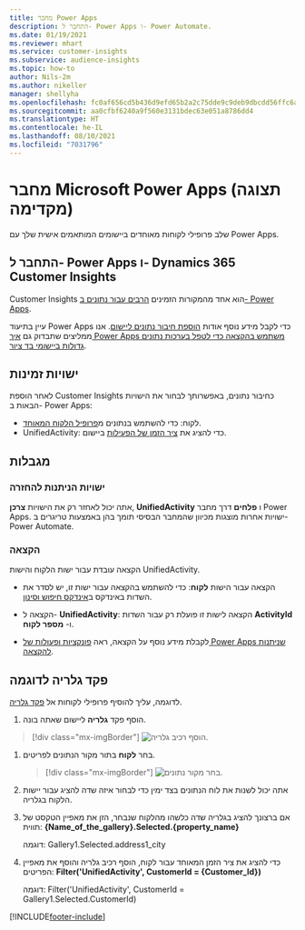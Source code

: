 ```yaml
---
title: מחבר Power Apps
description: התחבר ל- Power Apps ו- Power Automate.
ms.date: 01/19/2021
ms.reviewer: mhart
ms.service: customer-insights
ms.subservice: audience-insights
ms.topic: how-to
author: Nils-2m
ms.author: nikeller
manager: shellyha
ms.openlocfilehash: fc0af656cd5b436d9efd65b2a2c75dde9c9deb9dbcdd56ffc6a960f5878a631f
ms.sourcegitcommit: aa0cfbf6240a9f560e3131bdec63e051a8786dd4
ms.translationtype: HT
ms.contentlocale: he-IL
ms.lasthandoff: 08/10/2021
ms.locfileid: "7031796"
---
```

# <a name="microsoft-power-apps-connector-preview"></a>מחבר Microsoft Power Apps (תצוגה מקדימה)

שלב פרופילי לקוחות מאוחדים ביישומים המותאמים אישית שלך עם Power Apps.

## <a name="connect-power-apps-and-dynamics-365-customer-insights"></a>התחבר ל- Power Apps ו- Dynamics 365 Customer Insights

Customer Insights הוא אחד מהמקורות הזמינים [הרבים עבור נתונים ב- Power Apps](/powerapps/maker/canvas-apps/working-with-data-sources).

עיין בתיעוד Power Apps כדי לקבל מידע נוסף אודות [הוספת חיבור נתונים ליישום](/powerapps/maker/canvas-apps/add-data-connection). אנו ממליצים שתבדוק גם [איך Power Apps משתמש בהקצאה כדי לטפל בערכות נתונים גדולות ביישומי בד ציור](/powerapps/maker/canvas-apps/delegation-overview).

## <a name="available-entities"></a>ישויות זמינות

לאחר הוספת Customer Insights כחיבור נתונים, באפשרותך לבחור את הישויות הבאות ב- Power Apps:

- לקוח: כדי להשתמש בנתונים מ[פרופיל הלקוח המאוחד](customer-profiles.md).
- UnifiedActivity: כדי להציג את [ציר הזמן של הפעילות](activities.md) ביישום.

## <a name="limitations"></a>מגבלות

### <a name="retrievable-entities"></a>ישויות הניתנות להחזרה

אתה יכול לאחזר רק את הישויות **צרכן**, **UnifiedActivity** ו **פלחים** דרך מחבר Power Apps. ישויות אחרות מוצגות מכיוון שהמחבר הבסיסי תומך בהן באמצעות טריגרים ב-Power Automate.  

### <a name="delegation"></a>הקצאה

הקצאה עובדת עבור ישות הלקוח והישות UnifiedActivity. 

- הקצאה עבור הישות **לקוח**: כדי להשתמש בהקצאה עבור ישות זו, יש לסדר את השדות באינדקס ב[אינדקס חיפוש וסינון](search-filter-index.md).  

- הקצאה ל- **UnifiedActivity**: הקצאה לישות זו פועלת רק עבור השדות **ActivityId** ו- **מספר לקוח**.  

- לקבלת מידע נוסף על הקצאה, ראה [פונקציות ופעולות של Power Apps שניתנות להקצאה](/connectors/commondataservice/#power-apps-delegable-functions-and-operations-for-the-cds-for-apps). 

## <a name="example-gallery-control"></a>פקד גלריה לדוגמה

לדוגמה, עליך להוסיף פרופילי לקוחות אל [פקד גלריה](/powerapps/maker/canvas-apps/add-gallery).

1. הוסף פקד **גלריה** ליישום שאתה בונה.

> [!div class="mx-imgBorder"]
> ![הוסף רכיב גלריה.](media/connector-powerapps9.png "הוסף רכיב גלריה")

1. בחר **לקוח** בתור מקור הנתונים לפריטים.

    > [!div class="mx-imgBorder"]
    > ![בחר מקור נתונים.](media/choose-datasource-powerapps.png "בחר מקור נתונים")

1. אתה יכול לשנות את לוח הנתונים בצד ימין כדי לבחור איזה שדה להציג עבור יישות הלקוח בגלריה.

1. אם ברצונך להציג בגלריה שדה כלשהו מהלקוח שנבחר, הזן את מאפיין הטקסט של תווית: **{Name_of_the_gallery}.Selected.{property_name}**

    דוגמה: Gallery1.Selected.address1_city

1. כדי להציג את ציר הזמן המאוחד עבור לקוח, הוסף רכיב גלריה והוסף את מאפיין הפריטים: **Filter('UnifiedActivity', CustomerId = {Customer_Id})**

    דוגמה: Filter('UnifiedActivity', CustomerId = Gallery1.Selected.CustomerId)


[!INCLUDE[footer-include](../includes/footer-banner.md)]